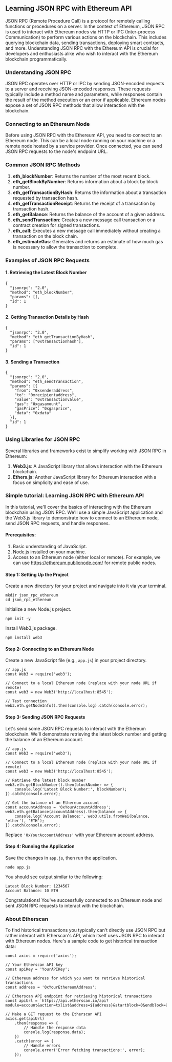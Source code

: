 ## Learning JSON RPC with Ethereum API
JSON RPC (Remote Procedure Call) is a protocol for remotely calling functions or procedures on a server. In the context of Ethereum, JSON RPC is used to interact with Ethereum nodes via HTTP or IPC (Inter-process Communication) to perform various actions on the blockchain. This includes querying blockchain data, sending transactions, deploying smart contracts, and more. Understanding JSON RPC with the Ethereum API is crucial for developers and enthusiasts alike who wish to interact with the Ethereum blockchain programmatically.
### Understanding JSON RPC 
JSON RPC operates over HTTP or IPC by sending JSON-encoded requests to a server and receiving JSON-encoded responses. These requests typically include a method name and parameters, while responses contain the result of the method execution or an error if applicable. Ethereum nodes expose a set of JSON RPC methods that allow interaction with the blockchain.
### Connecting to an Ethereum Node
Before using JSON RPC with the Ethereum API, you need to connect to an Ethereum node. This can be a local node running on your machine or a remote node hosted by a service provider. Once connected, you can send JSON RPC requests to the node's endpoint URL.
### Common JSON RPC Methods
1.  **eth_blockNumber**: Returns the number of the most recent block.
2.  **eth_getBlockByNumber**: Returns information about a block by block number.
3.  **eth_getTransactionByHash**: Returns the information about a transaction requested by transaction hash.
4.  **eth_getTransactionReceipt**: Returns the receipt of a transaction by transaction hash.
5.  **eth_getBalance**: Returns the balance of the account of a given address.
6.  **eth_sendTransaction**: Creates a new message call transaction or a contract creation for signed transactions.
7.  **eth_call**: Executes a new message call immediately without creating a transaction on the block chain.
8.  **eth_estimateGas**: Generates and returns an estimate of how much gas is necessary to allow the transaction to complete.
### Examples of JSON RPC Requests
#### 1. Retrieving the Latest Block Number
```
{
  "jsonrpc": "2.0",
  "method": "eth_blockNumber",
  "params": [],
  "id": 1
}
```
#### 2. Getting Transaction Details by Hash
```
{
  "jsonrpc": "2.0",
  "method": "eth_getTransactionByHash",
  "params": ["0xtransactionhash"],
  "id": 1
}
```
#### 3. Sending a Transaction
```
{
  "jsonrpc": "2.0",
  "method": "eth_sendTransaction",
  "params": [{
    "from": "0xsenderaddress",
    "to": "0xrecipientaddress",
    "value": "0xtransactionvalue",
    "gas": "0xgasamount",
    "gasPrice": "0xgasprice",
    "data": "0xdata"
  }],
  "id": 1
}
```
### Using Libraries for JSON RPC
Several libraries and frameworks exist to simplify working with JSON RPC in Ethereum:

1.  **Web3.js**: A JavaScript library that allows interaction with the Ethereum blockchain.
2.  **Ethers.js**: Another JavaScript library for Ethereum interaction with a focus on simplicity and ease of use.
### Simple tutorial: Learning JSON RPC with Ethereum API
In this tutorial, we'll cover the basics of interacting with the Ethereum blockchain using JSON RPC. We'll use a simple JavaScript application and the Web3.js library to demonstrate how to connect to an Ethereum node, send JSON RPC requests, and handle responses.
#### Prerequisites:

1.  Basic understanding of JavaScript.
2.  Node.js installed on your machine.
3.  Access to an Ethereum node (either local or remote). For example, we can use https://ethereum.publicnode.com/ for remote public nodes.
#### Step 1: Setting Up the Project
Create a new directory for your project and navigate into it via your terminal.
```
mkdir json_rpc_ethereum
cd json_rpc_ethereum
```
Initialize a new Node.js project.
```
npm init -y
```
Install Web3.js package.
```
npm install web3
```
#### Step 2: Connecting to an Ethereum Node
Create a new JavaScript file (e.g., `app.js`) in your project directory.
```
// app.js
const Web3 = require('web3');

// Connect to a local Ethereum node (replace with your node URL if remote)
const web3 = new Web3('http://localhost:8545');

// Test connection
web3.eth.getNodeInfo().then(console.log).catch(console.error);
```
#### Step 3: Sending JSON RPC Requests
Let's send some JSON RPC requests to interact with the Ethereum blockchain. We'll demonstrate retrieving the latest block number and getting the balance of an Ethereum account.
```
// app.js
const Web3 = require('web3');

// Connect to a local Ethereum node (replace with your node URL if remote)
const web3 = new Web3('http://localhost:8545');

// Retrieve the latest block number
web3.eth.getBlockNumber().then(blockNumber => {
    console.log('Latest Block Number:', blockNumber);
}).catch(console.error);

// Get the balance of an Ethereum account
const accountAddress = '0xYourAccountAddress';
web3.eth.getBalance(accountAddress).then(balance => {
    console.log('Account Balance:', web3.utils.fromWei(balance, 'ether'), 'ETH');
}).catch(console.error);
```
Replace `'0xYourAccountAddress'` with your Ethereum account address.
#### Step 4: Running the Application
Save the changes in `app.js`, then run the application.
```
node app.js
```
You should see output similar to the following:
```
Latest Block Number: 1234567
Account Balance: 10 ETH
```
Congratulations! You've successfully connected to an Ethereum node and sent JSON RPC requests to interact with the blockchain.
### About Etherscan
 
To find historical transactions you typically can't directly use JSON RPC but rather interact with Etherscan's API, which itself uses JSON RPC to interact with Ethereum nodes. Here's a sample code to get historical transaction data:
```
const axios = require('axios');

// Your Etherscan API key
const apiKey = 'YourAPIKey';

// Ethereum address for which you want to retrieve historical transactions
const address = '0xYourEthereumAddress';

// Etherscan API endpoint for retrieving historical transactions
const apiUrl = `https://api.etherscan.io/api?module=account&action=txlist&address=${address}&startblock=0&endblock=99999999&sort=asc&apikey=${apiKey}`;

// Make a GET request to the Etherscan API
axios.get(apiUrl)
    .then(response => {
        // Handle the response data
        console.log(response.data);
    })
    .catch(error => {
        // Handle errors
        console.error('Error fetching transactions:', error);
    });
```